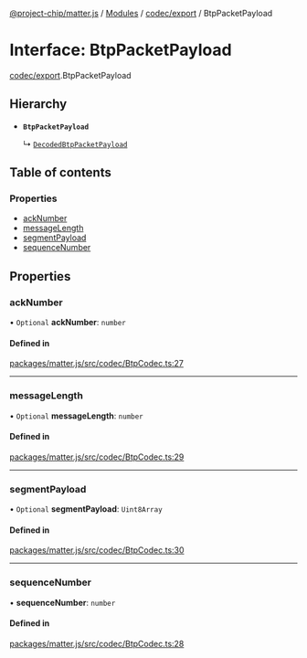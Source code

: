 [@project-chip/matter.js](../README.md) / [Modules](../modules.md) / [codec/export](../modules/codec_export.md) / BtpPacketPayload

# Interface: BtpPacketPayload

[codec/export](../modules/codec_export.md).BtpPacketPayload

## Hierarchy

- **`BtpPacketPayload`**

  ↳ [`DecodedBtpPacketPayload`](codec_export.DecodedBtpPacketPayload.md)

## Table of contents

### Properties

- [ackNumber](codec_export.BtpPacketPayload.md#acknumber)
- [messageLength](codec_export.BtpPacketPayload.md#messagelength)
- [segmentPayload](codec_export.BtpPacketPayload.md#segmentpayload)
- [sequenceNumber](codec_export.BtpPacketPayload.md#sequencenumber)

## Properties

### ackNumber

• `Optional` **ackNumber**: `number`

#### Defined in

[packages/matter.js/src/codec/BtpCodec.ts:27](https://github.com/project-chip/matter.js/blob/dfd1dc35/packages/matter.js/src/codec/BtpCodec.ts#L27)

___

### messageLength

• `Optional` **messageLength**: `number`

#### Defined in

[packages/matter.js/src/codec/BtpCodec.ts:29](https://github.com/project-chip/matter.js/blob/dfd1dc35/packages/matter.js/src/codec/BtpCodec.ts#L29)

___

### segmentPayload

• `Optional` **segmentPayload**: `Uint8Array`

#### Defined in

[packages/matter.js/src/codec/BtpCodec.ts:30](https://github.com/project-chip/matter.js/blob/dfd1dc35/packages/matter.js/src/codec/BtpCodec.ts#L30)

___

### sequenceNumber

• **sequenceNumber**: `number`

#### Defined in

[packages/matter.js/src/codec/BtpCodec.ts:28](https://github.com/project-chip/matter.js/blob/dfd1dc35/packages/matter.js/src/codec/BtpCodec.ts#L28)
